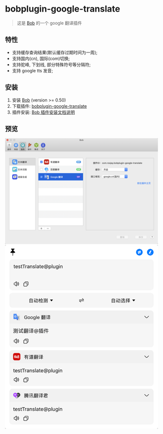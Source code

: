 # bobplugin-google-translate

> 这是 [Bob](https://ripperhe.gitee.io/bob/#/) 的一个 google 翻译插件

## 特性

- 支持缓存查询结果(默认缓存过期时间为一周);
- 支持国内(cn), 国际(com)切换;
- 支持驼峰, 下划线, 部分特殊符号等分隔符;
- 支持 google tts 发音;

## 安装

1. 安装 [Bob](https://ripperhe.gitee.io/bob/#/general/quickstart/install) (version >= 0.50)
2. 下载插件: [bobplugin-google-translate](https://github.com/roojay520/bobplugin-google-translate/releases)
3. 插件安装: [Bob 插件安装文档说明](https://ripperhe.gitee.io/bob/#/general/quickstart/plugin?id=%e5%ae%89%e8%a3%85%e6%8f%92%e4%bb%b6)

## 预览

![setting](./images/preview-setting.png)
![result](./images/preview-result.png)
